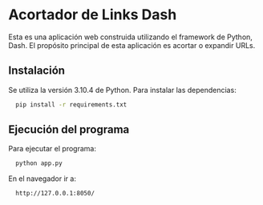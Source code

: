 # Acortador de Links Dash
Esta es una aplicación web construida utilizando el framework de Python, Dash. 
El propósito principal de esta aplicación es acortar o expandir URLs.

## Instalación

Se utiliza la versión 3.10.4 de Python.
Para instalar las dependencias:

```bash
  pip install -r requirements.txt
```
   
## Ejecución del programa

Para ejecutar el programa:
```bash
  python app.py
```
En el navegador ir a:
```bash
  http://127.0.0.1:8050/
```